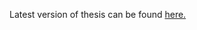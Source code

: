 Latest version of thesis can be found [here.](https://github.com/DavidLSmyth/ResearchMScThesis/blob/master/A_Multi_Agent_System_to_aid_the_Automation_of_the_Forensic_Examination_of_a_Crime_Scene.pdf)
